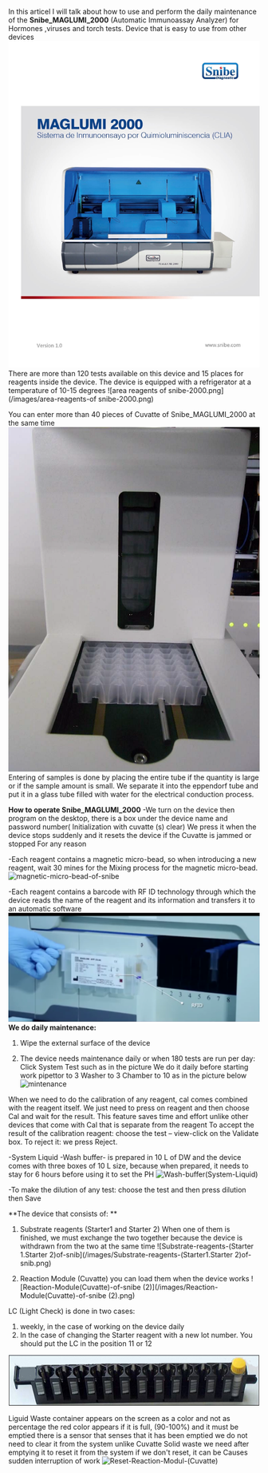 In this articel I will talk about how to use and perform the daily maintenance of the **Snibe_MAGLUMI_2000** (Automatic Immunoassay Analyzer) for Hormones ,viruses and torch tests. Device that is easy to use from other devices
![Maglumi Snibe 2000](/images/Maglumi-2000.jpg)
There are more than 120 tests available on this device and 15 places for reagents inside the device. The device is equipped with a refrigerator at a temperature of 10-15 degrees
![area reagents of snibe-2000.png](/images/area-reagents-of snibe-2000.png)

You can enter more than 40 pieces of Cuvatte of Snibe_MAGLUMI_2000 at the same time
![reaction-modules-of-snibe-2000](/images/reaction-modules-of-snibe-2000.png)
Entering of samples is done by placing the entire tube if the quantity is large or if the sample amount is small. We separate it into the eppendorf tube and put it in a glass tube filled with water for the electrical conduction process.

**How to operate Snibe_MAGLUMI_2000**
-We turn on the device then program on the desktop, there is a box under the device name and password number( Initialization with cuvatte (s) clear) We press it when the device stops suddenly and it resets the device if the Cuvatte is jammed or stopped For any reason

-Each reagent contains a magnetic micro-bead, so when introducing a new reagent, wait 30 mines for the Mixing process for the magnetic micro-bead.
![magnetic-micro-bead-of-snibe](/images/magnetic-micro-bead-of-snibe.png)


-Each reagent contains a barcode with RF ID technology through which the device reads the name of the reagent and its information and transfers it to an automatic software
![RF-ID-of-snibe-2000](/images/RF-ID-of-snibe-2000.png)
**We do daily maintenance:**

1. Wipe the external surface of the device
  
2. The device needs maintenance daily or when 180 tests are run per day:
  Click System Test such as in the picture We do it daily before starting work
  pipettor to 3
  Washer to 3
  Chamber to 10 as in the picture below
  ![mintenance](/images/mintenance.jpg)
  
  When we need to do the calibration of any reagent, cal comes combined with the reagent itself.
  We just need to press on reagent and then choose Cal and wait for the result. This feature saves time and effort unlike other devices that come with Cal that is separate from the reagent
 To accept the result of the calibration reagent:
 choose the test – view-click on the Validate box. 
To reject it: we press Reject.

-System Liquid -Wash buffer- is prepared in 10 L of DW and the device comes with three boxes of 10 L size, because when prepared, it needs to stay for 6 hours before using it to set the PH
![Wash-buffer(System-Liquid)](/images/Wash-buffer(System-Liquid).png)

-To make the dilution of any test:
 choose the test and then press dilution then Save

**The device that consists of: **

1. Substrate reagents (Starter1 and Starter 2) When one of them is finished, we must exchange the two together because the device is withdrawn from the two at the same time
![Substrate-reagents-(Starter 1.Starter 2)of-snib](/images/Substrate-reagents-(Starter1.Starter 2)of-snib.png)

2. Reaction Module (Cuvatte) you can load them when the device works
![Reaction-Module(Cuvatte)-of-snibe  (2)](/images/Reaction-Module(Cuvatte)-of-snibe  (2).png)


LC (Light Check) is done in two cases: 


1. weekly, in the case of working on the device daily
2. In the case of changing the Starter reagent with a new lot number. 
  You should put the LC in the position 11 or 12
  
![Rak-sample-of-snibe-2000](/images/Rak-sample-of-snibe-2000.png)
  
  
  Liguid Waste container appears on the screen as a color and not as percentage
  the red color appears if it is full, (90-100%)
  and it must be emptied
  there is a sensor that senses that it has been emptied 
  we do not need to clear it from the system unlike Cuvatte Solid waste we need after emptying it to reset it from the system if we don't reset, it can be Causes sudden interruption of work
  ![Reset-Reaction-Modul-(Cuvatte)](/images/Reset-Reaction-Modul-(Cuvatte).jpg)
  
  
